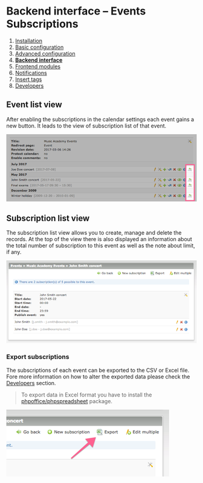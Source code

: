 # Backend interface – Events Subscriptions

1. [Installation](01-installation.md)
2. [Basic configuration](02-basics.md)
3. [Advanced configuration](03-advanced.md)
4. [**Backend interface**](04-backend.md)
5. [Frontend modules](05-frontend-modules.md)
6. [Notifications](06-notifications.md)
7. [Insert tags](07-insert-tags.md)
8. [Developers](08-developers.md)


## Event list view

After enabling the subscriptions in the calendar settings each event gains a new button. It leads
to the view of subscription list of that event. 

![](images/basics-subscriptions.png)


## Subscription list view

The subscription list view allows you to create, manage and delete the records. At the top of the view
there is also displayed an information about the total number of subscription to this event as well as
the note about limit, if any.

![](images/backend-subscriptions.png)

### Export subscriptions

The subscriptions of each event can be exported to the CSV or Excel file. Fore more information on how to alter 
the exported data please check the [Developers](08-developers.md) section.

> To export data in Excel format you have to install the [phpoffice/phpspreadsheet](https://packagist.org/packages/phpoffice/phpspreadsheet) package. 

![](images/backend-subscriptions-export.png)
